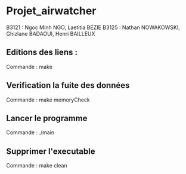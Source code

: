 # Projet_airwatcher
B3121 : Ngoc Minh NGO, Laetitia BÉZIE
B3125 : Nathan NOWAKOWSKI, Ghizlane BADAOUI, Henri BAILLEUX

## Editions des liens :
Commande : make

## Verification la fuite des données 
Commande : make memoryCheck

## Lancer le programme
Commande : ./main

## Supprimer l'executable
Commande : make clean
